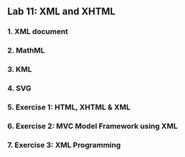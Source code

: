 ## Lab 11: XML and XHTML

### 1. XML document

### 2. MathML

### 3. KML

### 4. SVG

### 5. Exercise 1: HTML, XHTML & XML

### 6. Exercise 2: MVC Model Framework using XML

### 7. Exercise 3: XML Programming
